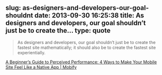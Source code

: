 slug: as-designers-and-developers-our-goal-shouldnt
date: 2013-09-30 16:25:38
title: As designers and developers, our goal shouldn’t just be to create the...
type: quote
---

> As designers and developers, our goal shouldn’t just be to create the fastest site mathematically; it should also be to create the fastest site experientially.

[A Beginner’s Guide to Perceived Performance: 4 Ways to Make Your Mobile Site Feel Like a Native App | Mobify](http://www.mobify.com/blog/beginners-guide-to-perceived-performance/)
